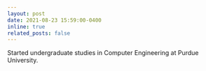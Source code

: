 ```yaml
---
layout: post
date: 2021-08-23 15:59:00-0400
inline: true
related_posts: false
---
```


Started undergraduate studies in Computer Engineering at Purdue University.
